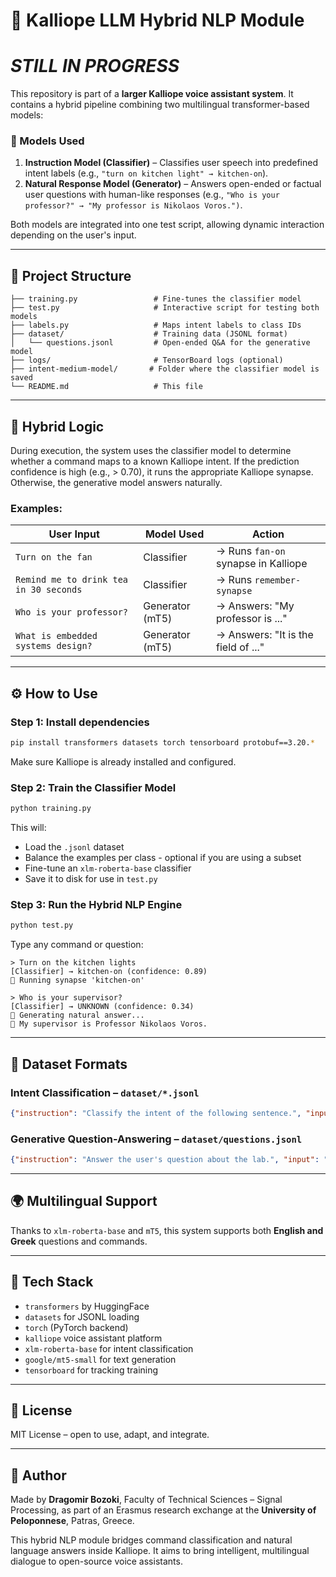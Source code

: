 # 🤖 Kalliope LLM Hybrid NLP Module

# ***STILL IN PROGRESS***

This repository is part of a **larger Kalliope voice assistant system**. It contains a hybrid pipeline combining two multilingual transformer-based models:

### 🧠 Models Used
1. **Instruction Model (Classifier)** – Classifies user speech into predefined intent labels (e.g., `"turn on kitchen light" → kitchen-on`).
2. **Natural Response Model (Generator)** – Answers open-ended or factual user questions with human-like responses (e.g., `"Who is your professor?" → "My professor is Nikolaos Voros.")`.

Both models are integrated into one test script, allowing dynamic interaction depending on the user's input.

---

## 🧩 Project Structure

```
├── training.py                 # Fine-tunes the classifier model
├── test.py                     # Interactive script for testing both models
├── labels.py                   # Maps intent labels to class IDs
├── dataset/                    # Training data (JSONL format)
│   └── questions.jsonl         # Open-ended Q&A for the generative model
├── logs/                       # TensorBoard logs (optional)
├── intent-medium-model/       # Folder where the classifier model is saved
└── README.md                   # This file
```

---

## 🧠 Hybrid Logic

During execution, the system uses the classifier model to determine whether a command maps to a known Kalliope intent. If the prediction confidence is high (e.g., > 0.70), it runs the appropriate Kalliope synapse. Otherwise, the generative model answers naturally.

### Examples:
| User Input                                 | Model Used      | Action                                  |
|-------------------------------------------|------------------|------------------------------------------|
| `Turn on the fan`                         | Classifier       | → Runs `fan-on` synapse in Kalliope      |
| `Remind me to drink tea in 30 seconds`    | Classifier       | → Runs `remember-synapse`               |
| `Who is your professor?`                  | Generator (mT5)  | → Answers: "My professor is ..."        |
| `What is embedded systems design?`        | Generator (mT5)  | → Answers: "It is the field of ..."     |

---

## ⚙️ How to Use

### Step 1: Install dependencies
```bash
pip install transformers datasets torch tensorboard protobuf==3.20.*

```
Make sure Kalliope is already installed and configured.

### Step 2: Train the Classifier Model
```bash
python training.py
```
This will:
- Load the `.jsonl` dataset
- Balance the examples per class - optional if you are using a subset
- Fine-tune an `xlm-roberta-base` classifier
- Save it to disk for use in `test.py`

### Step 3: Run the Hybrid NLP Engine
```bash
python test.py
```
Type any command or question:
```
> Turn on the kitchen lights
[Classifier] → kitchen-on (confidence: 0.89)
🧠 Running synapse 'kitchen-on'

> Who is your supervisor?
[Classifier] → UNKNOWN (confidence: 0.34)
🤖 Generating natural answer...
💬 My supervisor is Professor Nikolaos Voros.
```

---

## 💬 Dataset Formats

### Intent Classification – `dataset/*.jsonl`
```json
{"instruction": "Classify the intent of the following sentence.", "input": "Turn on the fan", "output": "fan-on"}
```

### Generative Question-Answering – `dataset/questions.jsonl`
```json
{"instruction": "Answer the user's question about the lab.", "input": "Who is your supervisor?", "output": "My supervisor is Professor Nikolaos Voros."}
```

---

## 🌍 Multilingual Support
Thanks to `xlm-roberta-base` and `mT5`, this system supports both **English and Greek** questions and commands.

---

## 🧠 Tech Stack
- `transformers` by HuggingFace
- `datasets` for JSONL loading
- `torch` (PyTorch backend)
- `kalliope` voice assistant platform
- `xlm-roberta-base` for intent classification
- `google/mt5-small` for text generation
- `tensorboard` for tracking training

---

## 📄 License
MIT License – open to use, adapt, and integrate.

---

## 👤 Author
Made by **Dragomir Bozoki**, Faculty of Technical Sciences – Signal Processing,
as part of an Erasmus research exchange at the **University of Peloponnese**, Patras, Greece.

This hybrid NLP module bridges command classification and natural language answers inside Kalliope.
It aims to bring intelligent, multilingual dialogue to open-source voice assistants.
